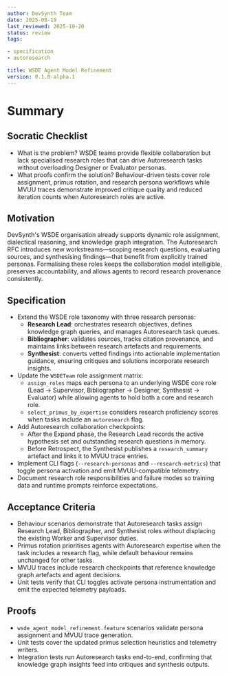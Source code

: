 ```yaml
---
author: DevSynth Team
date: 2025-08-19
last_reviewed: 2025-10-20
status: review
tags:

- specification
- autoresearch

title: WSDE Agent Model Refinement
version: 0.1.0-alpha.1
---
```


<!--
Required metadata fields:
- author: document author
- date: creation date
- last_reviewed: last review date
- status: draft | review | published
- tags: search keywords
- title: short descriptive name
- version: specification version
-->

# Summary

## Socratic Checklist
- What is the problem?
  WSDE teams provide flexible collaboration but lack specialised research roles
  that can drive Autoresearch tasks without overloading Designer or Evaluator
  personas.
- What proofs confirm the solution?
  Behaviour-driven tests cover role assignment, primus rotation, and research
  persona workflows while MVUU traces demonstrate improved critique quality and
  reduced iteration counts when Autoresearch roles are active.

## Motivation

DevSynth's WSDE organisation already supports dynamic role assignment, dialectical
reasoning, and knowledge graph integration. The Autoresearch RFC introduces new
workstreams—scoping research questions, evaluating sources, and synthesising
findings—that benefit from explicitly trained personas. Formalising these roles
keeps the collaboration model intelligible, preserves accountability, and allows
agents to record research provenance consistently.

## Specification

- Extend the WSDE role taxonomy with three research personas:
  - **Research Lead**: orchestrates research objectives, defines knowledge graph
    queries, and manages Autoresearch task queues.
  - **Bibliographer**: validates sources, tracks citation provenance, and
    maintains links between research artefacts and requirements.
  - **Synthesist**: converts vetted findings into actionable implementation
    guidance, ensuring critiques and solutions incorporate research insights.
- Update the `WSDETeam` role assignment matrix:
  - `assign_roles` maps each persona to an underlying WSDE core role (Lead →
    Supervisor, Bibliographer → Designer, Synthesist → Evaluator) while allowing
    agents to hold both a core and research role.
  - `select_primus_by_expertise` considers research proficiency scores when tasks
    include an `autoresearch` flag.
- Add Autoresearch collaboration checkpoints:
  - After the Expand phase, the Research Lead records the active hypothesis set
    and outstanding research questions in memory.
  - Before Retrospect, the Synthesist publishes a `research_summary` artefact and
    links it to MVUU trace entries.
- Implement CLI flags (`--research-personas` and `--research-metrics`) that toggle
  persona activation and emit MVUU-compatible telemetry.
- Document research role responsibilities and failure modes so training data and
  runtime prompts reinforce expectations.

## Acceptance Criteria

- Behaviour scenarios demonstrate that Autoresearch tasks assign Research Lead,
  Bibliographer, and Synthesist roles without displacing the existing Worker and
  Supervisor duties.
- Primus rotation prioritises agents with Autoresearch expertise when the task
  includes a research flag, while default behaviour remains unchanged for other
  tasks.
- MVUU traces include research checkpoints that reference knowledge graph
  artefacts and agent decisions.
- Unit tests verify that CLI toggles activate persona instrumentation and emit
  the expected telemetry payloads.

## Proofs

- `wsde_agent_model_refinement.feature` scenarios validate persona assignment and
  MVUU trace generation.
- Unit tests cover the updated primus selection heuristics and telemetry writers.
- Integration tests run Autoresearch tasks end-to-end, confirming that knowledge
  graph insights feed into critiques and synthesis outputs.
